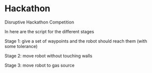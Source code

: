 # Hackathon
Disruptive Hackathon Competition


In here are the script for the different stages

Stage 1: give a set of waypoints and the robot should reach them (with some tolerance)

Stage 2: move robot without touching walls

Stage 3: move robot to gas source
